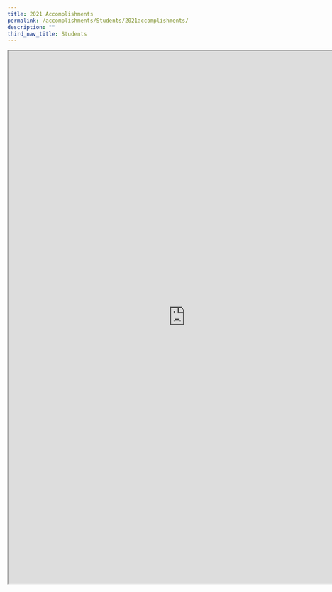 ```yaml
---
title: 2021 Accomplishments
permalink: /accomplishments/Students/2021accomplishments/
description: ""
third_nav_title: Students
---
```

<iframe src="https://docs.google.com/document/d/e/2PACX-1vQPjEs7sWsm-pjcHJjLlaaAvfBsV31bZuzseA5yTIPISxJbnEo3vE8NRLjV_wZ-SfM1A7leOkAkQEAn/pub?embedded=true" width=800px, height=1200px, scrolling="no"></iframe>